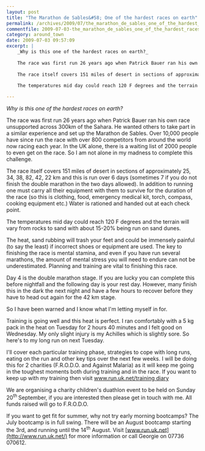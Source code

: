 ```yaml
---
layout: post
title: "The Marathon de Sables&#58; One of the hardest races on earth"
permalink: /archives/2009/07/the_marathon_de_sables_one_of_the_hardest_races_on.html
commentfile: 2009-07-03-the_marathon_de_sables_one_of_the_hardest_races_on
category: around_town
date: 2009-07-03 09:57:09
excerpt: |
    _Why is this one of the hardest races on earth?_
    
    The race was first run 26 years ago when Patrick Bauer ran his own race unsupported across 300km of the Sahara. He wanted others to take part in a similar experience and set up the Marathon de Sables. Over 10,000 people have since run the race with over 800 competitors from around the world now racing each year. In the UK alone, there is a waiting list of 2000 people to even get on the race. So I am not alone in my madness to complete this challenge.
    
    The race itself covers 151 miles of desert in sections of approximately 25, 34, 38, 82, 42, 22 km and this is run over 6 days (sometimes 7 if you do not finish the double marathon in the two days allowed). In addition to running one must carry all their equipment with them to survive for the duration of the race (so this is clothing, food, emergency medical kit, torch, compass, cooking equipment etc.) Water is rationed and handed out at each check point.
    
    The temperatures mid day could reach 120 F degrees and the terrain will vary from rocks to sand with about 15-20% being run on sand dunes.

---
```


*Why is this one of the hardest races on earth?*

The race was first run 26 years ago when Patrick Bauer ran his own race unsupported across 300km of the Sahara. He wanted others to take part in a similar experience and set up the Marathon de Sables. Over 10,000 people have since run the race with over 800 competitors from around the world now racing each year. In the UK alone, there is a waiting list of 2000 people to even get on the race. So I am not alone in my madness to complete this challenge.

The race itself covers 151 miles of desert in sections of approximately 25, 34, 38, 82, 42, 22 km and this is run over 6 days (sometimes 7 if you do not finish the double marathon in the two days allowed). In addition to running one must carry all their equipment with them to survive for the duration of the race (so this is clothing, food, emergency medical kit, torch, compass, cooking equipment etc.) Water is rationed and handed out at each check point.

The temperatures mid day could reach 120 F degrees and the terrain will vary from rocks to sand with about 15-20% being run on sand dunes.

The heat, sand rubbing will trash your feet and could be immensely painful (to say the least) if incorrect shoes or equipment are used. The key to finishing the race is mental stamina, and even if you have run several marathons, the amount of mental stress you will need to endure can not be underestimated. Planning and training are vital to finishing this race.

Day 4 is the double marathon stage. If you are lucky you can complete this before nightfall and the following day is your rest day. However, many finish this in the dark the next night and have a few hours to recover before they have to head out again for the 42 km stage.

So I have been warned and I know what I'm letting myself in for.

Training is going well and this heat is perfect. I ran comfortably with a 5 kg pack in the heat on Tuesday for 2 hours 40 minutes and I felt good on Wednesday. My only slight injury is my Achilles which is slightly sore. So here's to my long run on next Tuesday.

I'll cover each particular training phase, strategies to cope with long runs, eating on the run and other key tips over the next few weeks. I will be doing this for 2 charities (F.R.O.D.O. and Against Malaria) as it will keep me going in the toughest moments both during training and in the race. If you want to keep up with my training then visit [www.run.uk.net/training diary](http://www.run.uk.net/trainingdiary.aspx)

We are organising a charity children's duathlon event to be held on Sunday 20<sup>th </sup>September, if you are interested then please get in touch with me. All funds raised will go to F.R.O.D.O.

If you want to get fit for summer, why not try early morning bootcamps? The July bootcamp is in full swing. There will be an August bootcamp starting the 3rd, and running until the 14<sup>th</sup> August. Visit [www.run.uk.net](http://www.run.uk.net/) for more information or call Georgie on 07736 070612.
